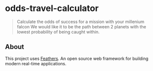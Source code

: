 # odds-travel-calculator

> Calculate the odds of success for a mission with your millenium falcon
> We would like it to be the path between 2 planets with the lowest probability of being caught within.

## About

This project uses [Feathers](http://feathersjs.com). An open source web framework for building modern real-time applications.
